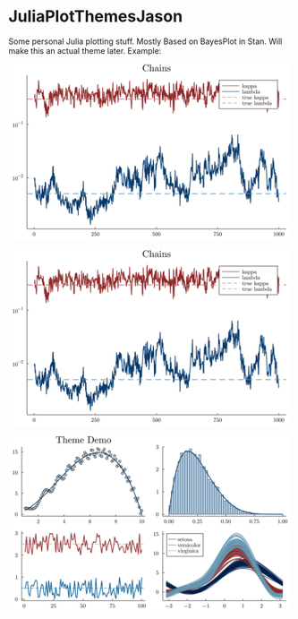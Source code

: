# JuliaPlotThemesJason

Some personal Julia plotting stuff. Mostly Based on BayesPlot in Stan. Will make this an actual theme later. Example:

![e1](e1.png)

![e2](e1.png)

![e32](e32.png)




